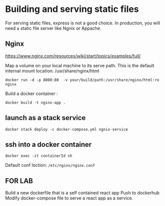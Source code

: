 # Building and serving static files

For serving static files, express is not a good choice. In production, you will need a static file server like Ngnix or Appache.

## Nginx
https://www.nginx.com/resources/wiki/start/topics/examples/full/



Map a volume on your local machine to its serve path.
This is the default internal mount location: /usr/share/nginx/html
```
docker run -d -p 8000:80  -v your/build/path:/usr/share/nginx/html:ro nginx
```

Build a docker container :
```
docker build -t nginx-app .
```
## launch as a stack service
```
docker stack deploy -c docker-compose.yml ngnix-service
```

## ssh into a docker container
```
docker exec -it containerId sh
```

Default conf loction: `/etc/nginx/nginx.conf`

## FOR LAB
Build a new dockerfile that is a self contained react app
Push to dockerhub
Modify docker-compose file to serve a react app as a service.
